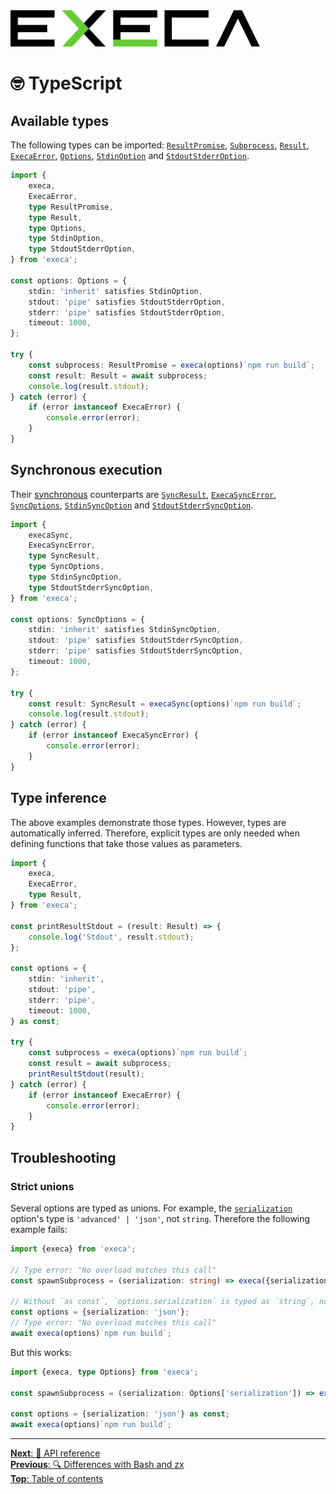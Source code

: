 <picture>
	<source media="(prefers-color-scheme: dark)" srcset="../media/logo_dark.svg">
	<img alt="execa logo" src="../media/logo.svg" width="400">
</picture>
<br>

# 🤓 TypeScript

## Available types

The following types can be imported: [`ResultPromise`](api.md#return-value), [`Subprocess`](api.md#subprocess), [`Result`](api.md#result), [`ExecaError`](api.md#execaerror), [`Options`](api.md#options), [`StdinOption`](api.md#optionsstdin) and [`StdoutStderrOption`](api.md#optionsstdout).

```ts
import {
	execa,
	ExecaError,
	type ResultPromise,
	type Result,
	type Options,
	type StdinOption,
	type StdoutStderrOption,
} from 'execa';

const options: Options = {
	stdin: 'inherit' satisfies StdinOption,
	stdout: 'pipe' satisfies StdoutStderrOption,
	stderr: 'pipe' satisfies StdoutStderrOption,
	timeout: 1000,
};

try {
	const subprocess: ResultPromise = execa(options)`npm run build`;
	const result: Result = await subprocess;
	console.log(result.stdout);
} catch (error) {
	if (error instanceof ExecaError) {
		console.error(error);
	}
}
```

## Synchronous execution

Their [synchronous](#synchronous-execution) counterparts are [`SyncResult`](api.md#result), [`ExecaSyncError`](api.md#execasyncerror), [`SyncOptions`](api.md#options), [`StdinSyncOption`](api.md#optionsstdin) and [`StdoutStderrSyncOption`](api.md#optionsstdout).

```ts
import {
	execaSync,
	ExecaSyncError,
	type SyncResult,
	type SyncOptions,
	type StdinSyncOption,
	type StdoutStderrSyncOption,
} from 'execa';

const options: SyncOptions = {
	stdin: 'inherit' satisfies StdinSyncOption,
	stdout: 'pipe' satisfies StdoutStderrSyncOption,
	stderr: 'pipe' satisfies StdoutStderrSyncOption,
	timeout: 1000,
};

try {
	const result: SyncResult = execaSync(options)`npm run build`;
	console.log(result.stdout);
} catch (error) {
	if (error instanceof ExecaSyncError) {
		console.error(error);
	}
}
```

## Type inference

The above examples demonstrate those types. However, types are automatically inferred. Therefore, explicit types are only needed when defining functions that take those values as parameters.

```ts
import {
	execa,
	ExecaError,
	type Result,
} from 'execa';

const printResultStdout = (result: Result) => {
	console.log('Stdout', result.stdout);
};

const options = {
	stdin: 'inherit',
	stdout: 'pipe',
	stderr: 'pipe',
	timeout: 1000,
} as const;

try {
	const subprocess = execa(options)`npm run build`;
	const result = await subprocess;
	printResultStdout(result);
} catch (error) {
	if (error instanceof ExecaError) {
		console.error(error);
	}
}
```

## Troubleshooting

### Strict unions

Several options are typed as unions. For example, the [`serialization`](api.md#optionsserialization) option's type is `'advanced' | 'json'`, not `string`. Therefore the following example fails:

```ts
import {execa} from 'execa';

// Type error: "No overload matches this call"
const spawnSubprocess = (serialization: string) => execa({serialization})`npm run build`;

// Without `as const`, `options.serialization` is typed as `string`, not `'json'`
const options = {serialization: 'json'};
// Type error: "No overload matches this call"
await execa(options)`npm run build`;
```

But this works:

```ts
import {execa, type Options} from 'execa';

const spawnSubprocess = (serialization: Options['serialization']) => execa({serialization})`npm run build`;

const options = {serialization: 'json'} as const;
await execa(options)`npm run build`;
```

<hr>

[**Next**: 📔 API reference](api.md)\
[**Previous**: 🔍 Differences with Bash and zx](bash.md)\
[**Top**: Table of contents](../readme.md#documentation)
